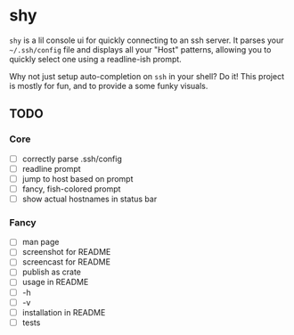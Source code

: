 # shy

`shy` is a lil console ui for quickly connecting to an ssh server. It
parses your `~/.ssh/config` file and displays all your "Host" patterns,
allowing you to quickly select one using a readline-ish prompt.

Why not just setup auto-completion on `ssh` in your shell? Do it! This
project is mostly for fun, and to provide a some funky visuals.

## TODO

### Core

- [ ] correctly parse .ssh/config
- [ ] readline prompt
- [ ] jump to host based on prompt
- [ ] fancy, fish-colored prompt
- [ ] show actual hostnames in status bar

### Fancy

- [ ] man page
- [ ] screenshot for README
- [ ] screencast for README
- [ ] publish as crate
- [ ] usage in README
- [ ] -h
- [ ] -v
- [ ] installation in README
- [ ] tests
